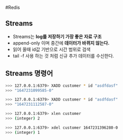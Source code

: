 #Redis 

## Streams
- Streams는 **log를 저장하기 가장 좋은 자료 구조**
- append-only 이며 중간에 **데이터가 바뀌지 않는다.**
- 읽어 올때 id값 기반으로 시간 범위로 검색
- tail -f 사용 하는 것 처럼 신규 추가 데이터를 수신한다.

## Streams 명령어
```bash
>>> 127.0.0.1:6379> XADD customer * id "asdfdasf"
>>> "1647231099585-0"

>>> 127.0.0.1:6379> XADD customer * id "asdfdasf"
>>> "1647231112587-0"

>>> 127.0.0.1:6379> xlen customer
>>> (integer) 2

>>> 127.0.0.1:6379> xdel customer 1647231396280-0
>>> (integer) 1
```